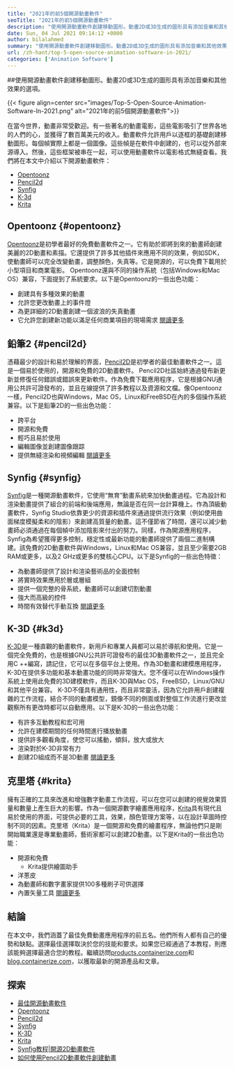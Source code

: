 ```yaml
---
title: "2021年的前5個開源動畫軟件" 
seoTitle: "2021年的前5個開源動畫軟件" 
description: "使用開源動畫軟件創建移動圖形。動畫2D或3D生成的圖形具有添加音樂和其他效果的選項。" 
date: Sun, 04 Jul 2021 09:14:12 +0000
author: bilalahmed
summary: "使用開源動畫軟件創建移動圖形。動畫2D或3D生成的圖形具有添加音樂和其他效果的選項。" 
url: /zh-hant/top-5-open-source-animation-software-in-2021/
categories: ['Animation Software']
---
```


##使用開源動畫軟件創建移動圖形。動畫2D或3D生成的圖形具有添加音樂和其他效果的選項。

{{< figure align=center src="images/Top-5-Open-Source-Animation-Software-In-2021.png" alt="2021年的前5個開源動畫軟件">}}

在當今世界，動畫非常受歡迎。有一些著名的動畫電影，這些電影吸引了世界各地的人們的心，並獲得了數百萬美元的收入。動畫軟件允許用戶以逐框的基礎創建移動圖形。每個幀實際上都是一個圖像。這些幀是在軟件中創建的，也可以從外部來源導入。然後，這些框架被串在一起，可以使用動畫軟件以電影格式無縫查看。我們將在本文中介紹以下開源動畫軟件：
  * [Opentoonz][1]
  * [Pencil2d][2]
  * [Synfig][3]
  * [K-3d][4]
  * [Krita][5]

## Opentoonz {#opentoonz}

[Opentoonz][6]是初學者最好的免費動畫軟件之一。它有助於即將到來的動畫師創建美麗的2D動畫和素描。它還提供了許多其他插件來應用不同的效果，例如SDK，使動畫師可以完全改變動畫，調整顏色，失真等。它是開源的，可以免費下載用於小型項目和商業電影。 Opentoonz還與不同的操作系統（包括Windows和Mac OS）兼容，下面提到了系統要求。以下是Opentoonz的一些出色功能：
* 創建具有多種效果的動畫
* 允許您更改動畫上的事件燈
* 為更詳細的2D動畫創建一個波浪的失真動畫
* 它允許您創建新功能以滿足任何商業項目的現場需求
[閱讀更多][7]

## 鉛筆2 {#pencil2d}

憑藉最少的設計和易​​於理解的界面，[Pencil2D][8]是初學者的最佳動畫軟件之一。這是一個易於使用的，開源和免費的2D動畫軟件。 Pencil2D社區始終通過發布新更新並修復任何錯誤或錯誤來更新軟件。作為免費下載應用程序，它是根據GNU通用公共許可證發布的，並且在線提供了許多教程以及資源和文檔。像Opentoonz一樣，Pencil2D也與Windows，Mac OS，Linux和FreeBSD在內的多個操作系統兼容。以下是鉛筆2D的一些出色功能：
* 跨平台
* 開源和免費
* 輕巧且易於使用
* 編輯圖像並創建圖像跟踪
* 提供無縫渲染和視頻編輯
[閱讀更多][9]

## Synfig {#synfig}

[Synfig][10]是一種開源動畫軟件，它使用“無育”動畫系統來加快動畫過程。它為設計和渲染動​​畫提供了組合的前端和後端應用，無論是否在同一台計算機上。作為頂級動畫軟件，Synfig Studio依靠更少的資源和插件來通過提供流行效果（例如使用曲面梯度模擬柔和的陰影）來創建高質量的動畫。這不僅節省了時間，還可以減少動畫師必須通過在每個幀中添加陰影來付出的努力。同樣，作為開源應用程序，Synfig為希望獲得更多控制，穩定性或最新功能的動畫師提供了兩個二進制構建。該免費的2D動畫軟件與Windows，Linux和Mac OS兼容，並且至少需要2GB RAM或更多，以及2 GHz或更多的雙核心CPU。以下是Synfig的一些出色特徵：
* 為動畫師提供了設計和渲染藝術品的全面控制
* 將實時效果應用於層或層組
* 提供一個完整的骨系統，動畫師可以創建切割動畫
* 強大而高級的控件
* 時間有效替代手動互換
[閱讀更多][11]

## K-3D {#k3d}

[K-3D][12]是一種直觀的動畫軟件，新用戶和專業人員都可以易於導航和使用。它是一個完全免費的，也是根據GNU公共許可證發布的最佳3D動畫軟件之一，並且完全用C ++編寫，請記住，它可以在多個平台上使用。作為3D動畫和建模應用程序，K-3D在提供多功能和基本動畫功能的同時非常強大。您不僅可以在Windows操作系統上使用此免費的3D建模軟件，而且K-3D與Mac OS，FreeBSD，Linux/GNU和其他平台兼容。 K-3D不僅具有通用性，而且非常靈活，因為它允許用戶創建複雜的工作流程，結合不同的動畫模型，鏡像不同的側面或對整個工作流進行更改並觀察所有更改時都可以自動應用。以下是K-3D的一些出色功能：
* 有許多互動教程和宏可用
* 允許在建模期間的任何時間進行播放動畫
* 提供許多觀看角度，使您可以搖動，傾斜，放大或放大
* 渲染對於K-3D非常有力
* 創建2D組成而不是3D動畫
[閱讀更多][13]

## 克里塔 {#krita}

擁有正確的工具來改進和增強數字動畫工作流程，可以在您可以創建的視覺效果質量和數量上產生巨大的影響。作為一個開源數字繪畫應用程序，[Krita][14]具有現代且易於使用的界面，可提供必要的工具，效果，顏色管理方案等，以在設計草圖時控制不同的因素。克里塔（Krita）是一個開源和免費的繪畫程序，無論他們只是剛開始職業還是專業動畫師，藝術家都可以創建2D動畫。以下是Krita的一些出色功能：
* 開源和免費
  * Krita提供繪圖助手
* 洋蔥皮
* 為動畫師和數字畫家提供100多種刷子可供選擇
* 內置矢量工具
[閱讀更多][15]

## 結論
在本文中，我們涵蓋了最佳免費動畫應用程序的前五名。他們所有人都有自己的優勢和缺點。選擇最佳選擇取決於您的技能和要求。如果您已經通過了本教程，則應該能夠選擇最適合您的教程。繼續訪問[products.containerize.com][16]和[blog.containerize.com][17]，以獲取最新的開源產品和文章。

## 探索
  * [最佳開源動畫軟件][18]
  * [Opentoonz][7]
  * [Pencil2d][9]
  * [Synfig][11]
  * [K-3D][13]
  * [Krita][15]
  * [Synfig教程|開源2D動畫軟件][19]
  * [如何使用Pencil2D動畫軟件創建動畫][20]



[1]: #opentoonz
[2]: #pencil2d
[3]: #synfig
[4]: #k3d
[5]: #krita
[6]: https://opentoonz.github.io/e/
[7]: https://products.containerize.com/animation-software/opentoonz/
[8]: https://www.pencil2d.org/
[9]: https://products.containerize.com/animation-software/pencil2d/
[10]: https://www.synfig.org/
[11]: https://products.containerize.com/animation-software/synfig/
[12]: http://www.k-3d.org/
[13]: https://products.containerize.com/animation-software/k3d/
[14]: https://krita.org/en/
[15]: https://products.containerize.com/animation-software/krita/
[16]: https://products.containerize.com/
[17]: https://blog.containerize.com/
[18]: https://products.containerize.com/animation-software/
[19]: https://blog.containerize.com/animation-software/synfig-tutorial-an-open-source-2d-animation-software/
[20]: https://blog.containerize.com/animation-software/how-to-create-animations-with-pencil2d-animation-software/
